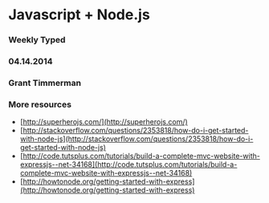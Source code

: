 # Javascript + Node.js

### Weekly Typed
### 04.14.2014

### Grant Timmerman

### More resources

- [http://superherojs.com/](http://superherojs.com/)
- [http://stackoverflow.com/questions/2353818/how-do-i-get-started-with-node-js](http://stackoverflow.com/questions/2353818/how-do-i-get-started-with-node-js)
- [http://code.tutsplus.com/tutorials/build-a-complete-mvc-website-with-expressjs--net-34168](http://code.tutsplus.com/tutorials/build-a-complete-mvc-website-with-expressjs--net-34168)
- [http://howtonode.org/getting-started-with-express](http://howtonode.org/getting-started-with-express)